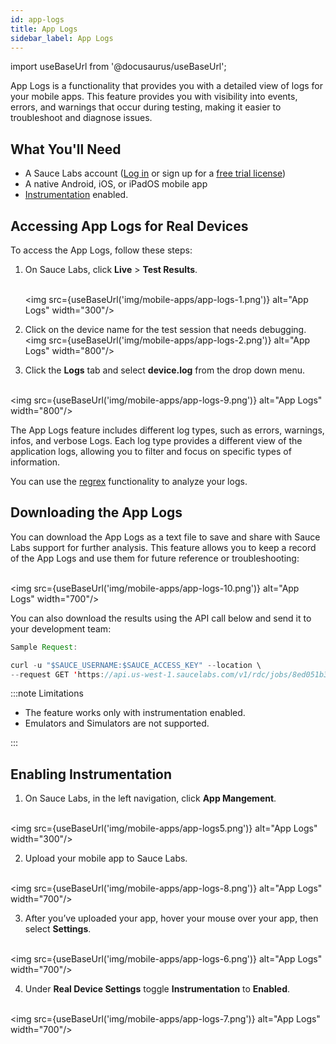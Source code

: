 ```yaml
---
id: app-logs
title: App Logs
sidebar_label: App Logs
---
```


import useBaseUrl from '@docusaurus/useBaseUrl';

App Logs is a functionality that provides you with a detailed view of logs for your mobile apps. This feature provides you with visibility into events, errors, and warnings that occur during testing, making it easier to troubleshoot and diagnose issues.

## What You'll Need

- A Sauce Labs account ([Log in](https://accounts.saucelabs.com/am/XUI/#login/) or sign up for a [free trial license](https://saucelabs.com/sign-up))
- A native Android, iOS, or iPadOS mobile app
- [Instrumentation](/mobile-apps/features/mobile-app-diagnostics/app-logs/#enabling-instrumentation) enabled.

## Accessing App Logs for Real Devices​

To access the App Logs, follow these steps:

1. On Sauce Labs, click **Live** > **Test Results**.

   <br/><img src={useBaseUrl('img/mobile-apps/app-logs-1.png')} alt="App Logs" width="300"/>

2. Click on the device name for the test session that needs debugging.
   <br/><img src={useBaseUrl('img/mobile-apps/app-logs-2.png')} alt="App Logs" width="800"/>

3. Click the **Logs** tab and select **device.log** from the drop down menu.

<br/><img src={useBaseUrl('img/mobile-apps/app-logs-9.png')} alt="App Logs" width="800"/>

The App Logs feature includes different log types, such as errors, warnings, infos, and verbose Logs. Each log type provides a different view of the application logs, allowing you to filter and focus on specific types of information.

You can use the [regrex](https://regex101.com/) functionality to analyze your logs.

## Downloading the App Logs

You can download the App Logs as a text file to save and share with Sauce Labs support for further analysis. This feature allows you to keep a record of the App Logs and use them for future reference or troubleshooting:

<br/><img src={useBaseUrl('img/mobile-apps/app-logs-10.png')} alt="App Logs" width="700"/>

You can also download the results using the API call below and send it to your development team:

```java
Sample Request:

curl -u "$SAUCE_USERNAME:$SAUCE_ACCESS_KEY" --location \
--request GET 'https://api.us-west-1.saucelabs.com/v1/rdc/jobs/8ed051b303b4414f861e88eeb1732d02/deviceLogs' | json_pp
```

:::note Limitations

- The feature works only with instrumentation enabled.
- Emulators and Simulators are not supported.

:::

## Enabling Instrumentation

1. On Sauce Labs, in the left navigation, click **App Mangement**.

<br/><img src={useBaseUrl('img/mobile-apps/app-logs5.png')} alt="App Logs" width="300"/>

2. Upload your mobile app to Sauce Labs.

<br/><img src={useBaseUrl('img/mobile-apps/app-logs-8.png')} alt="App Logs" width="700"/>

3. After you’ve uploaded your app, hover your mouse over your app, then select **Settings**.

<br/><img src={useBaseUrl('img/mobile-apps/app-logs-6.png')} alt="App Logs" width="700"/>

4.  Under **Real Device Settings** toggle **Instrumentation** to **Enabled**.

<br/><img src={useBaseUrl('img/mobile-apps/app-logs-7.png')} alt="App Logs" width="700"/>
